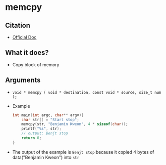 # memcpy

## Citation

- [Official Doc](https://www.cplusplus.com/reference/cstring/memcpy/)

## What it does?

- Copy block of memory

## Arguments

- `void * memcpy ( void * destination, const void * source, size_t num );`

- Example

    ```cpp
    int main(int argc, char** argv){
        char str[] = "Start stop";
        memcpy(str, "Benjamin Kweon", 4 * sizeof(char));
        printf("%s", str);
        // output: Benjt stop
        return 0;
    }
    ```
- The output of the example is `Benjt stop` because it copied 4 bytes of data("Benjamin Kweon") into `str`
